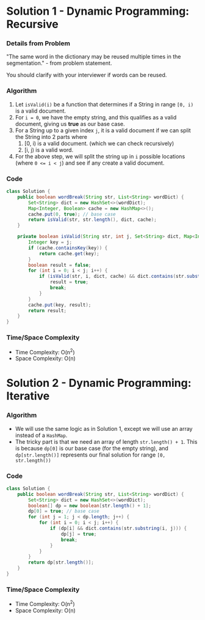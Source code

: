 # Solution 1 - Dynamic Programming: Recursive

### Details from Problem

"The same word in the dictionary may be reused multiple times in the segmentation." - from problem statement.

You should clarify with your interviewer if words can be reused.

### Algorithm

1. Let `isValid(i)` be a function that determines if a String in range `[0, i)` is a valid document.
1. For `i = 0`, we have the empty string, and this qualifies as a valid document, giving us __true__ as our base case.
1. For a String up to a given index `j`, it is a valid document if we can split the String into 2 parts where
    1. [0, i) is a valid document. (which we can check recursively)
    1. [i, j) is a valid word.
1. For the above step, we will split the string up in `i` possible locations (where `0 <= i < j`) and see if any create a valid document.

### Code

```java
class Solution {
    public boolean wordBreak(String str, List<String> wordDict) {
        Set<String> dict = new HashSet<>(wordDict);
        Map<Integer, Boolean> cache = new HashMap<>();
        cache.put(0, true); // base case
        return isValid(str, str.length(), dict, cache);
    }

    private boolean isValid(String str, int j, Set<String> dict, Map<Integer, Boolean> cache) {
        Integer key = j;
        if (cache.containsKey(key)) {
            return cache.get(key);
        }
        boolean result = false;
        for (int i = 0; i < j; i++) {
            if (isValid(str, i, dict, cache) && dict.contains(str.substring(i, j))) {
                result = true;
                break;
            }
        }
        cache.put(key, result);
        return result;
    }
}
```

### Time/Space Complexity

- Time Complexity: O(n<sup>2</sup>)
- Space Complexity: O(n)


# Solution 2 - Dynamic Programming: Iterative

### Algorithm

- We will use the same logic as in Solution 1, except we will use an array instead of a `HashMap`.
- The tricky part is that we need an array of length `str.length() + 1`. This is because `dp[0]` is our base case (for the empty string), and `dp[str.length()]` represents our final solution for range `[0, str.length())`

### Code

```java
class Solution {
    public boolean wordBreak(String str, List<String> wordDict) {
        Set<String> dict = new HashSet<>(wordDict);
        boolean[] dp = new boolean[str.length() + 1];
        dp[0] = true; // base case
        for (int j = 1; j < dp.length; j++) {
            for (int i = 0; i < j; i++) {
                if (dp[i] && dict.contains(str.substring(i, j))) {
                    dp[j] = true;
                    break;
                }
            }
        }
        return dp[str.length()];
    }
}
```

### Time/Space Complexity

- Time Complexity: O(n<sup>2</sup>)
- Space Complexity: O(n)
